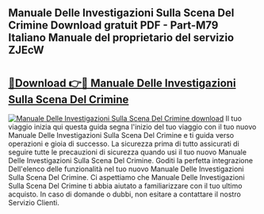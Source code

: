 ## Manuale Delle Investigazioni Sulla Scena Del Crimine Download gratuit PDF - Part-M79 Italiano Manuale del proprietario del servizio ZJEcW

# <h2><a href="http://dfbnx78.blite.top/?on=Manuale+Delle+Investigazioni+Sulla+Scena+Del+Crimine">🔗Download 👉🔴 Manuale Delle Investigazioni Sulla Scena Del Crimine</a></h2>

[![Manuale Delle Investigazioni Sulla Scena Del Crimine download](https://i.imgur.com/lujVjoI.png)](http://dfbnx78.blite.top/?on=Manuale+Delle+Investigazioni+Sulla+Scena+Del+Crimine)
Il tuo viaggio inizia qui questa guida segna l'inizio del tuo viaggio con il tuo nuovo Manuale Delle Investigazioni Sulla Scena Del Crimine e ti guida verso operazioni e gioia di successo. La sicurezza prima di tutto assicurati di seguire tutte le precauzioni di sicurezza quando usi il tuo nuovo Manuale Delle Investigazioni Sulla Scena Del Crimine. Goditi la perfetta integrazione Dell'elenco delle funzionalità nel tuo nuovo Manuale Delle Investigazioni Sulla Scena Del Crimine. Ci aspettiamo che Manuale Delle Investigazioni Sulla Scena Del Crimine ti abbia aiutato a familiarizzare con il tuo ultimo acquisto. In caso di domande o dubbi, non esitare a contattare il nostro Servizio Clienti.

